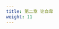 ```yaml
---
title: 第二章 论自卑
weight: 11
---
```

<script>
  window.location.href = "/效法基督/scroll1/01_02_效法基督_论自卑/#第二章-论自卑";
</script>
